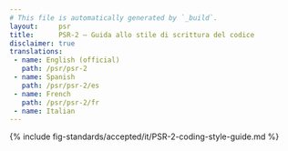 ```yaml
---
# This file is automatically generated by `_build`.
layout:     psr
title:      PSR-2 — Guida allo stile di scrittura del codice
disclaimer: true
translations:
 - name: English (official)
   path: /psr/psr-2
 - name: Spanish
   path: /psr/psr-2/es
 - name: French
   path: /psr/psr-2/fr
 - name: Italian
---
```

{% include fig-standards/accepted/it/PSR-2-coding-style-guide.md %}
